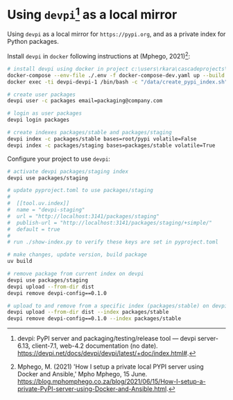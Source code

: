 # Using `devpi`[^devpi] as a local mirror

Using `devpi` as a local mirror for `https://pypi.org`, and as a private index for Python packages.

Install `devpi` in `docker` following instructions at (Mphego, 2021)[^Mphego2021]:

```bash
# install devpi using docker in project c:\users\rkara\cascadeprojects\devpi
docker-compose --env-file ./.env -f docker-compose-dev.yaml up --build -d
docker exec -ti devpi-devpi-1 /bin/bash -c "/data/create_pypi_index.sh"

# create user packages
devpi user -c packages email=packaging@company.com

# login as user packages
devpi login packages

# create indexes packages/stable and packages/staging
devpi index -c packages/stable bases=root/pypi volatile=False
devpi index -c packages/staging bases=packages/stable volatile=True
```

Configure your project to use `devpi`:

```bash
# activate devpi packages/staging index
devpi use packages/staging

# update pyproject.toml to use packages/staging
#
#  [[tool.uv.index]]
#  name = "devpi-staging"
#  url = "http://localhost:3141/packages/staging"
#  publish-url = "http://localhost:3141/packages/staging/+simple/"
#  default = true
#
# run ./show-index.py to verify these keys are set in pyproject.toml

# make changes, update version, build package
uv build

# remove package from current index on devpi
devpi use packages/staging
devpi upload --from-dir dist
devpi remove devpi-config==0.1.0

# upload to and remove from a specific index (packages/stable) on devpi
devpi upload --from-dir dist --index packages/stable
devpi remove devpi-config==0.1.0 --index packages/stable

```

[^Mphego2021]: Mphego, M. (2021) 'How I setup a private local PYPI server using Docker and Ansible,' Mpho Mphego, 15 June. https://blog.mphomphego.co.za/blog/2021/06/15/How-I-setup-a-private-PyPI-server-using-Docker-and-Ansible.html.

[^devpi]: devpi: PyPI server and packaging/testing/release tool — devpi server-6.13, client-7.1, web-4.2 documentation (no date). https://devpi.net/docs/devpi/devpi/latest/+doc/index.html#.
